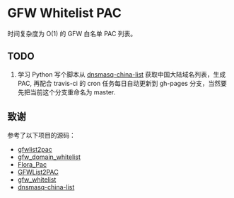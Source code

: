 # GFW Whitelist PAC

时间复杂度为 O(1) 的 GFW 白名单 PAC 列表。

## TODO

1. 学习 Python 写个脚本从 [dnsmasq-china-list](https://github.com/felixonmars/dnsmasq-china-list) 获取中国大陆域名列表，生成 PAC, 再配合 travis-ci 的 cron 任务每日自动更新到 gh-pages 分支，当然要先把当前这个分支重命名为 master.

## 致谢

参考了以下项目的源码：

- [gfwlist2pac](https://github.com/clowwindy/gfwlist2pac)
- [gfw_domain_whitelist](https://github.com/R0uter/gfw_domain_whitelist)
- [Flora_Pac](https://github.com/Leask/Flora_Pac)
- [GFWList2PAC](https://github.com/breakwa11/GFWList2PAC)
- [gfw_whitelist](https://github.com/breakwa11/gfw_whitelist)
- [dnsmasq-china-list](https://github.com/felixonmars/dnsmasq-china-list)
